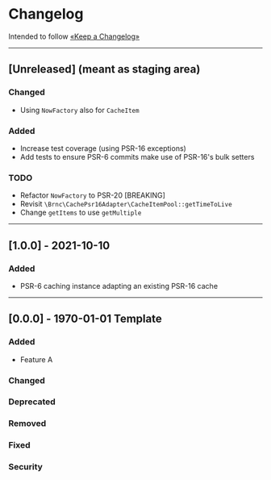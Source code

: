 Changelog
=========

Intended to follow [«Keep a Changelog»](https://keepachangelog.com/en/)

----

## [Unreleased] (meant as staging area)

### Changed

- Using `NowFactory` also for `CacheItem`

### Added

- Increase test coverage (using PSR-16 exceptions)
- Add tests to ensure PSR-6 commits make use of PSR-16's bulk setters

### TODO

- Refactor `NowFactory` to PSR-20 [BREAKING]
- Revisit `\Brnc\CachePsr16Adapter\CacheItemPool::getTimeToLive`
- Change `getItems` to use `getMultiple`

----

## [1.0.0] - 2021-10-10

### Added

- PSR-6 caching instance adapting an existing PSR-16 cache

----

## [0.0.0] - 1970-01-01 Template

### Added

- Feature A

### Changed

### Deprecated

### Removed

### Fixed

### Security
